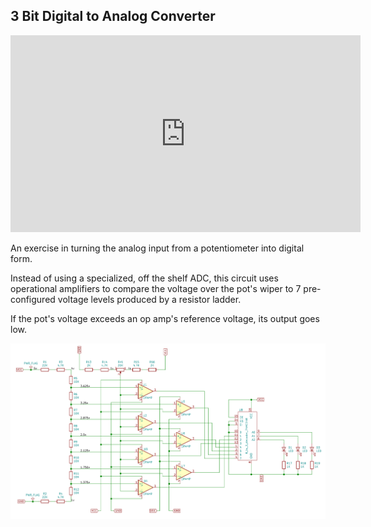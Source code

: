 3 Bit Digital to Analog Converter
---------------------------------

<iframe width="560" height="315" src="https://www.youtube.com/embed/z3wcODP0M10" frameborder="0" allow="accelerometer; autoplay; encrypted-media; gyroscope; picture-in-picture" allowfullscreen></iframe>

An exercise in turning the analog input from a potentiometer into digital form.

Instead of using a specialized, off the shelf ADC, this circuit uses
operational amplifiers to compare the voltage over the pot's wiper to 7
pre-configured voltage levels produced by a resistor ladder.

If the pot's voltage exceeds an op amp's reference voltage, its output goes
low.

![](opamp_adc/schematic.png)
